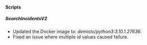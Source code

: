 
#### Scripts
##### SearchIncidentsV2
- Updated the Docker image to: *demisto/python3:3.10.1.27636*.
- Fixed an issue where multiple *id* values caused failure.
